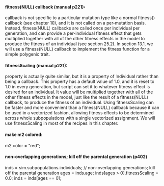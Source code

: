 #### fitness(NULL) callback (manual p221): 
callback is not specific to a particular mutation type like a normal fitness() callback (see chapter 10), and it is not called on a per-mutation basis. Instead, fitness(NULL) callbacks are called once per individual per generation, and can provide a per-individual fitness effect that gets multiplied together with all of the other fitness effects in the model to produce the fitness of an individual (see section 25.2). In section 13.1, we will use a fitness(NULL) callback to implement the fitness function for a simple polygenic trait. 

#### fitnessScaling (manual p221): 
property is actually quite similar, but it is a property of Individual rather than being a callback. This property has a default value of 1.0, and it is reset to 1.0 in every generation, but script can set it to whatever fitness effect is desired for an individual. It value will be multiplied together with all of the other fitness effects in the model, just like the result of a fitness(NULL) callback, to produce the fitness of an individual. Using fitnessScaling can be faster and more convenient than a fitness(NULL) callback because it can be used in a vectorized fashion, allowing fitness effects to be determined across whole subpopulations with a single vectorized assignment. We will use fitnessScaling in most of the recipes in this chapter. 

#### make m2 colored:
m2.color = "red";

#### non-overlapping generations; kill off the parental generation (p402)     
inds = sim.subpopulations.individuals;
// non-overlapping generations; kill off the parental generation
ages = inds.age;
inds[ages > 0].fitnessScaling = 0.0;
inds = inds[ages == 0];


 